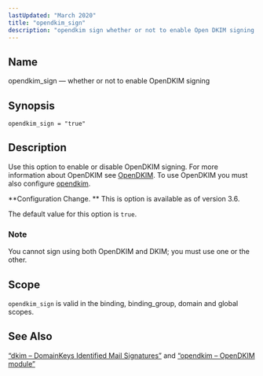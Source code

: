 ```yaml
---
lastUpdated: "March 2020"
title: "opendkim_sign"
description: "opendkim sign whether or not to enable Open DKIM signing opendkim sign true Use this option to enable or disable Open DKIM signing For more information about Open DKIM see Open DKIM To use Open DKIM you must also configure opendkim Configuration Change This is option is available as of..."
---
```


<a name="conf.ref.opendkim_sign"></a> 
## Name

opendkim_sign — whether or not to enable OpenDKIM signing

## Synopsis

`opendkim_sign = "true"`

<a name="idp10493664"></a> 
## Description

Use this option to enable or disable OpenDKIM signing. For more information about OpenDKIM see [OpenDKIM](http://www.opendkim.org/). To use OpenDKIM you must also configure [opendkim](/momentum/3/3-reference/3-reference-modules-opendkim).

**Configuration Change. ** This is option is available as of version 3.6.

The default value for this option is `true`.

### Note

You cannot sign using both OpenDKIM and DKIM; you must use one or the other.

<a name="idp10499696"></a> 
## Scope

`opendkim_sign` is valid in the binding, binding_group, domain and global scopes.

<a name="idp10501296"></a> 
## See Also

[“dkim – DomainKeys Identified Mail Signatures”](/momentum/3/3-reference/modules-dkim) and [“opendkim – OpenDKIM module”](/momentum/3/3-reference/3-reference-modules-opendkim)